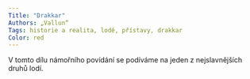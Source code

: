 ```yaml
---
Title: "Drakkar"
Authors: „Vallun“
Tags: historie a realita, lodě, přístavy, drakkar
Color: red
---
```

V tomto dílu námořního povídání se podíváme
na jeden z nejslavnějších druhů lodí.
